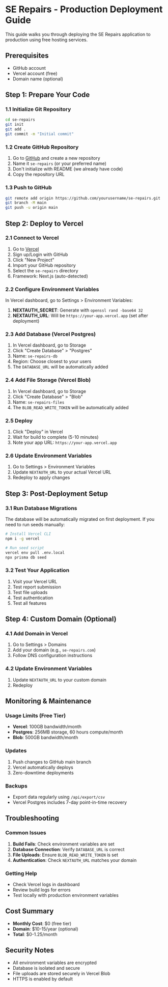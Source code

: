 # SE Repairs - Production Deployment Guide

This guide walks you through deploying the SE Repairs application to production using free hosting services.

## Prerequisites

- GitHub account
- Vercel account (free)
- Domain name (optional)

## Step 1: Prepare Your Code

### 1.1 Initialize Git Repository

```bash
cd se-repairs
git init
git add .
git commit -m "Initial commit"
```

### 1.2 Create GitHub Repository

1. Go to [GitHub](https://github.com) and create a new repository
2. Name it `se-repairs` (or your preferred name)
3. Don't initialize with README (we already have code)
4. Copy the repository URL

### 1.3 Push to GitHub

```bash
git remote add origin https://github.com/yourusername/se-repairs.git
git branch -M main
git push -u origin main
```

## Step 2: Deploy to Vercel

### 2.1 Connect to Vercel

1. Go to [Vercel](https://vercel.com)
2. Sign up/Login with GitHub
3. Click "New Project"
4. Import your GitHub repository
5. Select the `se-repairs` directory
6. Framework: Next.js (auto-detected)

### 2.2 Configure Environment Variables

In Vercel dashboard, go to Settings > Environment Variables:

1. **NEXTAUTH_SECRET**: Generate with `openssl rand -base64 32`
2. **NEXTAUTH_URL**: Will be `https://your-app.vercel.app` (set after deployment)

### 2.3 Add Database (Vercel Postgres)

1. In Vercel dashboard, go to Storage
2. Click "Create Database" > "Postgres"
3. Name: `se-repairs-db`
4. Region: Choose closest to your users
5. The `DATABASE_URL` will be automatically added

### 2.4 Add File Storage (Vercel Blob)

1. In Vercel dashboard, go to Storage
2. Click "Create Database" > "Blob"
3. Name: `se-repairs-files`
4. The `BLOB_READ_WRITE_TOKEN` will be automatically added

### 2.5 Deploy

1. Click "Deploy" in Vercel
2. Wait for build to complete (5-10 minutes)
3. Note your app URL: `https://your-app.vercel.app`

### 2.6 Update Environment Variables

1. Go to Settings > Environment Variables
2. Update `NEXTAUTH_URL` to your actual Vercel URL
3. Redeploy to apply changes

## Step 3: Post-Deployment Setup

### 3.1 Run Database Migrations

The database will be automatically migrated on first deployment. If you need to run seeds manually:

```bash
# Install Vercel CLI
npm i -g vercel

# Run seed script
vercel env pull .env.local
npx prisma db seed
```

### 3.2 Test Your Application

1. Visit your Vercel URL
2. Test report submission
3. Test file uploads
4. Test authentication
5. Test all features

## Step 4: Custom Domain (Optional)

### 4.1 Add Domain in Vercel

1. Go to Settings > Domains
2. Add your domain (e.g., `se-repairs.com`)
3. Follow DNS configuration instructions

### 4.2 Update Environment Variables

1. Update `NEXTAUTH_URL` to your custom domain
2. Redeploy

## Monitoring & Maintenance

### Usage Limits (Free Tier)

- **Vercel**: 100GB bandwidth/month
- **Postgres**: 256MB storage, 60 hours compute/month
- **Blob**: 500GB bandwidth/month

### Updates

1. Push changes to GitHub main branch
2. Vercel automatically deploys
3. Zero-downtime deployments

### Backups

- Export data regularly using `/api/export/csv`
- Vercel Postgres includes 7-day point-in-time recovery

## Troubleshooting

### Common Issues

1. **Build Fails**: Check environment variables are set
2. **Database Connection**: Verify `DATABASE_URL` is correct
3. **File Uploads**: Ensure `BLOB_READ_WRITE_TOKEN` is set
4. **Authentication**: Check `NEXTAUTH_URL` matches your domain

### Getting Help

- Check Vercel logs in dashboard
- Review build logs for errors
- Test locally with production environment variables

## Cost Summary

- **Monthly Cost**: $0 (free tier)
- **Domain**: $10-15/year (optional)
- **Total**: $0-1.25/month

## Security Notes

- All environment variables are encrypted
- Database is isolated and secure
- File uploads are stored securely in Vercel Blob
- HTTPS is enabled by default
